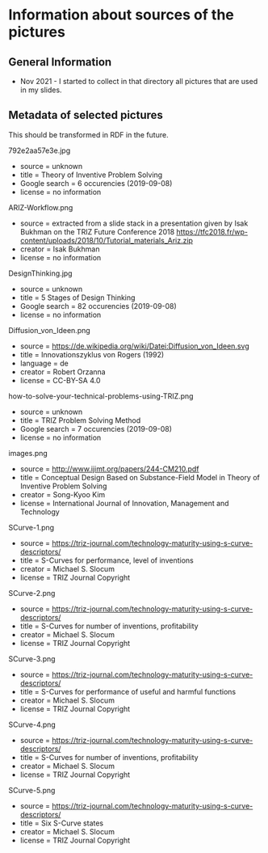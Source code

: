 # Information about sources of the pictures

## General Information

* Nov 2021 - I started to collect in that directory all pictures that are used
  in my slides.

## Metadata of selected pictures

This should be transformed in RDF in the future.

792e2aa57e3e.jpg
* source = unknown
* title = Theory of Inventive Problem Solving
* Google search = 6 occurencies (2019-09-08)
* license = no information

ARIZ-Workflow.png
* source = extracted from a slide stack in a presentation given by Isak
  Bukhman on the TRIZ Future Conference 2018
  https://tfc2018.fr/wp-content/uploads/2018/10/Tutorial_materials_Ariz.zip
* creator = Isak Bukhman 
* license = no information

DesignThinking.jpg
* source = unknown
* title = 5 Stages of Design Thinking
* Google search = 82 occurencies (2019-09-08)
* license = no information

Diffusion_von_Ideen.png
* source = https://de.wikipedia.org/wiki/Datei:Diffusion_von_Ideen.svg
* title = Innovationszyklus von Rogers (1992)
* language = de
* creator = Robert Orzanna
* license = CC-BY-SA 4.0

how-to-solve-your-technical-problems-using-TRIZ.png
* source = unknown
* title = TRIZ Problem Solving Method
* Google search = 7 occurencies (2019-09-08)
* license = no information

images.png
* source = http://www.ijimt.org/papers/244-CM210.pdf
* title = Conceptual Design Based on Substance-Field Model in Theory of
  Inventive Problem Solving
* creator = Song-Kyoo Kim
* license = International Journal of Innovation, Management and Technology

SCurve-1.png
* source = https://triz-journal.com/technology-maturity-using-s-curve-descriptors/
* title = S-Curves for performance, level of inventions
* creator = Michael S. Slocum
* license = TRIZ Journal Copyright

SCurve-2.png
* source = https://triz-journal.com/technology-maturity-using-s-curve-descriptors/
* title = S-Curves for number of inventions, profitability 
* creator = Michael S. Slocum
* license = TRIZ Journal Copyright

SCurve-3.png
* source = https://triz-journal.com/technology-maturity-using-s-curve-descriptors/
* title = S-Curves for performance of useful and harmful functions
* creator = Michael S. Slocum
* license = TRIZ Journal Copyright

SCurve-4.png
* source = https://triz-journal.com/technology-maturity-using-s-curve-descriptors/
* title = S-Curves for number of inventions, profitability 
* creator = Michael S. Slocum
* license = TRIZ Journal Copyright

SCurve-5.png
* source = https://triz-journal.com/technology-maturity-using-s-curve-descriptors/
* title = Six S-Curve states
* creator = Michael S. Slocum
* license = TRIZ Journal Copyright
